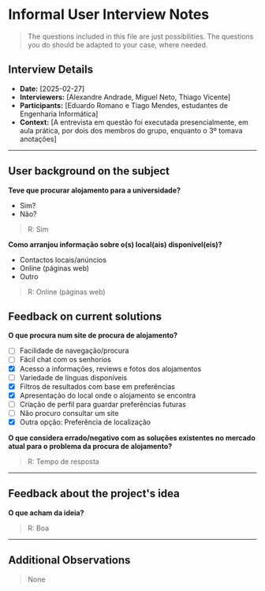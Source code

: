 # Informal User Interview Notes 

> 	The questions included in this file are just possibilities. The questions you do should be adapted to your case, where needed.

## Interview Details 
- **Date:** [2025-02-27] 
- **Interviewers:** [Alexandre Andrade, Miguel Neto, Thiago Vicente] 
- **Participants:** [Eduardo Romano e Tiago Mendes, estudantes de Engenharia Informática] 
- **Context:** [A entrevista em questão foi executada presencialmente, em aula prática, por dois dos membros do grupo, enquanto o 3º tomava anotações] 
- --- 
## User background on the subject

 **Teve que procurar alojamento para a universidade?** 
- Sim?
- Não?

> R: Sim

**Como arranjou informação sobre o(s) local(ais) disponível(eis)?** 
- Contactos locais/anúncios
- Online (páginas web) 
- Outro 

> R: Online (páginas web)


## Feedback on current solutions
**O que procura num site de procura de alojamento?** 
- [ ] Facilidade de navegação/procura 
- [ ] Fácil chat com os senhorios
- [x] Acesso a informações, reviews e fotos dos alojamentos
- [ ] Variedade de línguas disponíveis
- [x] Filtros de resultados com base em preferẽncias
- [x] Apresentação do local onde o alojamento se encontra
- [ ] Criação de perfil para guardar preferẽncias futuras
- [ ] Não procuro consultar um site
- [x] Outra opção: Preferência de localização

**O que considera errado/negativo com as soluções existentes no mercado atual para o problema da procura de alojamento?** 
> R: Tempo de resposta
 
--- 
## Feedback about the project's idea 

**O que acham da ideia?** 
> R: Boa

--- 
## Additional Observations 
> None